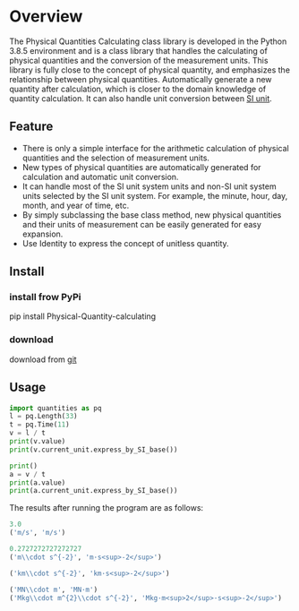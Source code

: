 # Overview

The Physical Quantities Calculating class library is developed in the Python 3.8.5 environment and is a class library that handles the calculating of physical quantities and the conversion of the measurement units. This library is fully close to the concept of physical quantity, and emphasizes the relationship between physical quantities. Automatically generate a new quantity after calculation, which is closer to the domain knowledge of quantity calculation. It can also handle unit conversion between [SI unit](https://www.bipm.org/documents/20126/41483022/SI-Brochure-9-EN.pdf/2d2b50bf-f2b4-9661-f402-5f9d66e4b507?version=1.9&download=true).

## Feature

- There is only a simple interface for the arithmetic calculation of physical quantities and the selection of measurement units.  
- New types of physical quantities are automatically generated for calculation and automatic unit conversion.  
- It can handle most of the SI unit system units and non-SI unit system units selected by the SI unit system. For example, the minute, hour, day, month, and year of time, etc.  
- By simply subclassing the base class method, new physical quantities and their units of measurement can be easily generated for easy expansion.  
- Use Identity to express the concept of unitless quantity.  

## Install

### install frow PyPi

pip install Physical-Quantity-calculating

### download

download from [git](https://github.com/chenmich/Quantities)

## Usage

```python
import quantities as pq
l = pq.Length(33)
t = pq.Time(11)
v = l / t
print(v.value)
print(v.current_unit.express_by_SI_base())

print()
a = v / t
print(a.value)
print(a.current_unit.express_by_SI_base())
```

The results after running the program are as follows:

```python
3.0
('m/s', 'm/s')

0.2727272727272727
('m\\cdot s^{-2}', 'm·s<sup>-2</sup>')

('km\\cdot s^{-2}', 'km·s<sup>-2</sup>')

('MN\\cdot m', 'MN·m')
('Mkg\\cdot m^{2}\\cdot s^{-2}', 'Mkg·m<sup>2</sup>·s<sup>-2</sup>')
```
